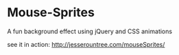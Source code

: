 # Mouse-Sprites
A fun background effect using jQuery and CSS animations

see it in action: <a href="http://jesserountree.com/mouseSprites/" target="_blank"> http://jesserountree.com/mouseSprites/ </a>
